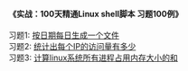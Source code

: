 #### 《实战：100天精通Linux shell脚本 习题100例》



习题1: [按日期每日生成一个文件](https://github.com/Ivan-yyq/shell100/blob/master/codes/1.md)
</br>
习题2: [统计出每个IP的访问量有多少](https://github.com/Ivan-yyq/shell100/blob/master/codes/2.md)
</br>
习题3: [计算linux系统所有进程占用内存大小的和](https://github.com/Ivan-yyq/shell100/blob/master/codes/3.md)
